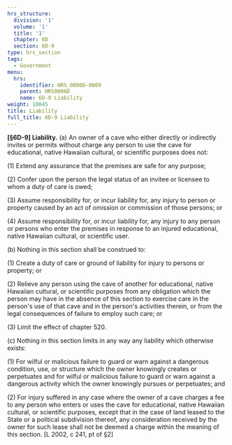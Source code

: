 ```yaml
---
hrs_structure:
  division: '1'
  volume: '1'
  title: '1'
  chapter: 6D
  section: 6D-9
type: hrs_section
tags:
  - Government
menu:
  hrs:
    identifier: HRS_0006D-0009
    parent: HRS0006D
    name: 6D-9 Liability
weight: 10045
title: Liability
full_title: 6D-9 Liability
---
```

**[§6D-9] Liability.** (a) An owner of a cave who either directly or indirectly invites or permits without charge any person to use the cave for educational, native Hawaiian cultural, or scientific purposes does not:

(1) Extend any assurance that the premises are safe for any purpose;

(2) Confer upon the person the legal status of an invitee or licensee to whom a duty of care is owed;

(3) Assume responsibility for, or incur liability for, any injury to person or property caused by an act of omission or commission of those persons; or

(4) Assume responsibility for, or incur liability for, any injury to any person or persons who enter the premises in response to an injured educational, native Hawaiian cultural, or scientific user.

(b) Nothing in this section shall be construed to:

(1) Create a duty of care or ground of liability for injury to persons or property; or

(2) Relieve any person using the cave of another for educational, native Hawaiian cultural, or scientific purposes from any obligation which the person may have in the absence of this section to exercise care in the person's use of that cave and in the person's activities therein, or from the legal consequences of failure to employ such care; or

(3) Limit the effect of chapter 520.

(c) Nothing in this section limits in any way any liability which otherwise exists:

(1) For wilful or malicious failure to guard or warn against a dangerous condition, use, or structure which the owner knowingly creates or perpetuates and for wilful or malicious failure to guard or warn against a dangerous activity which the owner knowingly pursues or perpetuates; and

(2) For injury suffered in any case where the owner of a cave charges a fee to any person who enters or uses the cave for educational, native Hawaiian cultural, or scientific purposes, except that in the case of land leased to the State or a political subdivision thereof, any consideration received by the owner for such lease shall not be deemed a charge within the meaning of this section. [L 2002, c 241, pt of §2]